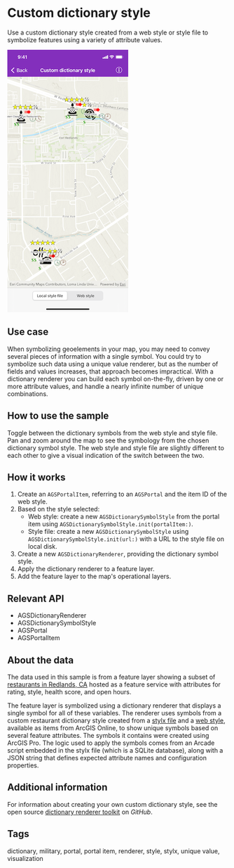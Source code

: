 # Custom dictionary style

Use a custom dictionary style created from a web style or style file to symbolize features using a variety of attribute values.

![Image of custom dictionary style](custom-dictionary-style.png)

## Use case

When symbolizing geoelements in your map, you may need to convey several pieces of information with a single symbol. You could try to symbolize such data using a unique value renderer, but as the number of fields and values increases, that approach becomes impractical. With a dictionary renderer you can build each symbol on-the-fly, driven by one or more attribute values, and handle a nearly infinite number of unique combinations.

## How to use the sample

Toggle between the dictionary symbols from the web style and style file. Pan and zoom around the map to see the symbology from the chosen dictionary symbol style. The web style and style file are slightly different to each other to give a visual indication of the switch between the two.

## How it works

1. Create an `AGSPortalItem`, referring to an `AGSPortal` and the item ID of the web style.
2. Based on the style selected:
    * Web style: create a new `AGSDictionarySymbolStyle` from the portal item using `AGSDictionarySymbolStyle.init(portalItem:)`.
    * Style file: create a new `AGSDictionarySymbolStyle` using `AGSDictionarySymbolStyle.init(url:)` with a URL to the style file on local disk.
3. Create a new `AGSDictionaryRenderer`, providing the dictionary symbol style.
4. Apply the dictionary renderer to a feature layer.
5. Add the feature layer to the map's operational layers.

## Relevant API

* AGSDictionaryRenderer
* AGSDictionarySymbolStyle
* AGSPortal
* AGSPortalItem

## About the data

The data used in this sample is from a feature layer showing a subset of [restaurants in Redlands, CA](https://services2.arcgis.com/ZQgQTuoyBrtmoGdP/arcgis/rest/services/Redlands_Restaurants/FeatureServer) hosted as a feature service with attributes for rating, style, health score, and open hours.

The feature layer is symbolized using a dictionary renderer that displays a single symbol for all of these variables. The renderer uses symbols from a custom restaurant dictionary style created from a [stylx file](https://arcgis.com/home/item.html?id=751138a2e0844e06853522d54103222a) and a [web style](https://arcgis.com/home/item.html?id=adee951477014ec68d7cf0ea0579c800), available as items from ArcGIS Online, to show unique symbols based on several feature attributes. The symbols it contains were created using ArcGIS Pro. The logic used to apply the symbols comes from an Arcade script embedded in the stylx file (which is a SQLite database), along with a JSON string that defines expected attribute names and configuration properties.

## Additional information

For information about creating your own custom dictionary style, see the open source [dictionary renderer toolkit](https://github.com/Esri/dictionary-renderer-toolkit) on *GitHub*.

## Tags

dictionary, military, portal, portal item, renderer, style, stylx, unique value, visualization
